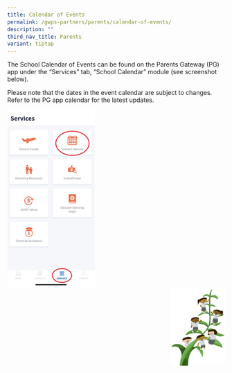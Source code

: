 ```yaml
---
title: Calendar of Events
permalink: /gwps-partners/parents/calendar-of-events/
description: ""
third_nav_title: Parents
variant: tiptap
---
```

<p>The School Calendar of Events can be found on the Parents Gateway (PG)
app under the “Services” tab, “School Calendar” module (see screenshot
below).</p>
<p>Please note that the dates in the event calendar are subject to changes.
Refer to the PG app calendar for the latest updates.</p>
<p></p>
<div class="isomer-image-wrapper">
<img style="width: 40%;" height="auto" width="100%" alt="" src="/images/Calendar of Events/PG_Calendar.jpg">
</div>
<div class="isomer-image-wrapper">
<img style="width:25%;float:right" height="auto" width="100%" src="/images/Small%20logo/gwps%20children%20(1).png">
</div>
<p></p>